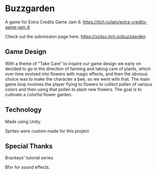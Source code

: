 # Buzzgarden
A game for Extra Credits Game Jam 6. https://itch.io/jam/extra-credits-game-jam-6

Check out the submission page here. https://xsitsu.itch.io/buzzgarden

## Game Design
With a theme of "Take Care" to inspire our game design we early on decided to go in the direction of farming and taking care of plants, which over time evolved into flowers with magic effects, and then the obvious choice was to make the character a bee, so we went with that. The main game loop involves the player flying to flowers to collect pollen of various colors and then using that pollen to plant new flowers. The goal is to cultivate a colorful flower garden.

## Technology
Made using Unity.

Sprites were custom made for this project.

## Special Thanks
Brackeys' tutorial series.

Bfxr for sound effects.
